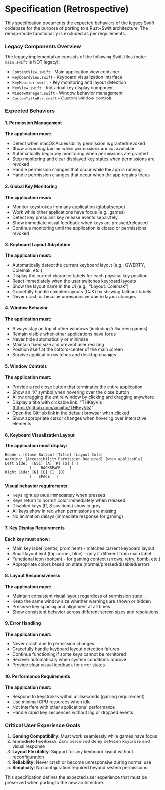 # Specification (Retrospective)

This specification documents the expected behaviors of the legacy Swift codebase
for the purpose of porting to a Rust+Swift architecture. The remap-mode
functionality is excluded as per requirements.

### Legacy Components Overview

The legacy implementation consists of the following Swift files (note:
`main.swift` is NOT legacy):

- `ContentView.swift` - Main application view container
- `KeyboardView.swift` - Keyboard visualization interface
- `KeyMonitor.swift` - Key monitoring and layout detection
- `KeyView.swift` - Individual key display component
- `WindowManager.swift` - Window behavior management
- `CustomTitleBar.swift` - Custom window controls

### Expected Behaviors

#### 1. Permission Management

**The application must:**

- Detect when macOS Accessibility permission is granted/revoked
- Show a warning banner when permissions are not available
- Automatically begin key monitoring when permissions are granted
- Stop monitoring and clear displayed key states when permissions are revoked
- Handle permission changes that occur while the app is running
- Handle permission changes that occur when the app regains focus

#### 2. Global Key Monitoring

**The application must:**

- Monitor keystrokes from any application (global scope)
- Work while other applications have focus (e.g., games)
- Detect key press and key release events separately
- Show immediate visual feedback when keys are pressed/released
- Continue monitoring until the application is closed or permissions revoked

#### 3. Keyboard Layout Adaptation

**The application must:**

- Automatically detect the current keyboard layout (e.g., QWERTY, Colemak, etc.)
- Display the correct character labels for each physical key position
- React immediately when the user switches keyboard layouts
- Show the layout name in the UI (e.g., "Layout: Colemak")
- Gracefully handle complex layouts (CJK) by showing fallback labels
- Never crash or become unresponsive due to layout changes

#### 4. Window Behavior

**The application must:**

- Always stay on top of other windows (including fullscreen games)
- Remain visible when other applications have focus
- Never hide automatically or minimize
- Maintain fixed size and prevent user resizing
- Position itself at the bottom-center of the main screen
- Survive application switches and desktop changes

#### 5. Window Controls

**The application must:**

- Provide a red close button that terminates the entire application
- Show an 'X' symbol when hovering over the close button
- Allow dragging the entire window by clicking and dragging anywhere
- Display a title with clickable link: "THKeyVis
  (https://github.com/umajho/THKeyVis)"
- Open the GitHub link in the default browser when clicked
- Show appropriate cursor changes when hovering over interactive elements

#### 6. Keyboard Visualization Layout

**The application must display:**

```
Header: [Close Button] [Title] [Layout Info]
Warning: [Accessibility Permission Required] (when applicable)
Left Side:  [ESC] [A] [R] [S] [T]
           [    BACKSPACE    ]
Right Side: [N] [E] [I] [O]
           [   SPACE   ]
```

**Visual behavior requirements:**

- Keys light up blue immediately when pressed
- Keys return to normal color immediately when released
- Disabled keys (R, S positions) show in grey
- All keys show in red when permissions are missing
- No animation delays (immediate response for gaming)

#### 7. Key Display Requirements

**Each key must show:**

- Main key label (center, prominent) - matches current keyboard layout
- Small layout hint (top corner, blue) - only if different from main label
- Functional icon (bottom) - for gaming context (arrows, retry, bomb, etc.)
- Appropriate colors based on state (normal/pressed/disabled/error)

#### 8. Layout Responsiveness

**The application must:**

- Maintain consistent visual layout regardless of permission state
- Keep the same window size whether warnings are shown or hidden
- Preserve key spacing and alignment at all times
- Show consistent behavior across different screen sizes and resolutions

#### 9. Error Handling

**The application must:**

- Never crash due to permission changes
- Gracefully handle keyboard layout detection failures
- Continue functioning if some keys cannot be monitored
- Recover automatically when system conditions improve
- Provide clear visual feedback for error states

#### 10. Performance Requirements

**The application must:**

- Respond to keystrokes within milliseconds (gaming requirement)
- Use minimal CPU resources when idle
- Not interfere with other applications' performance
- Handle rapid key sequences without lag or dropped events

### Critical User Experience Goals

1. **Gaming Compatibility**: Must work seamlessly while games have focus
2. **Immediate Feedback**: Zero perceived delay between keypress and visual
   response
3. **Layout Flexibility**: Support for any keyboard layout without
   reconfiguration
4. **Reliability**: Never crash or become unresponsive during normal use
5. **Simplicity**: No configuration required beyond system permissions

This specification defines the expected user experience that must be preserved
when porting to the new architecture.

